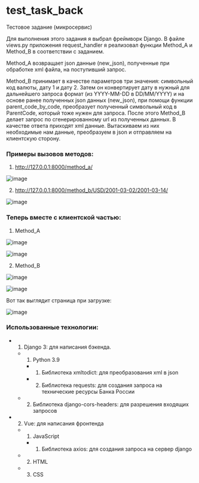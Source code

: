 # test_task_back

Тестовое задание (микросервис)

Для выполнения этого задания я выбрал фреймворк Django. В файле views.py приложения request_handler я реализовал функции Method_A и Method_B в соответствии с заданием.

Method_A возвращает json данные (new_json), полученные при обработке xml файла, на поступивший запрос.

Method_B принимает в качестве параметров три значения: символьный код валюты, дату 1 и дату 2. Затем он конвертирует дату в нужный для дальнейшего запроса формат (из YYYY-MM-DD в DD/MM/YYYY) и на основе ранее полученных json данных (new_json), при помощи функции parent_code_by_code, преобразует полученный символьный код в ParentCode, который тоже нужен для запроса. После этого Method_B делает запрос по сгенерированному url из полученных данных. В качестве ответа приходят xml данные. Вытаскиваем из них необходимые нам данные, преобразуем в json и отправляем на клиентскую сторону.

### Примеры вызовов методов:

1. http://127.0.0.1:8000/method_a/

![image](https://user-images.githubusercontent.com/35337991/130448928-6cbcf635-da5c-497a-8504-dd69d91472ce.png)

2. http://127.0.0.1:8000/method_b/USD/2001-03-02/2001-03-14/

![image](https://user-images.githubusercontent.com/35337991/130449215-29819534-99d5-4822-9d3b-27c9a06d04f3.png)

### Теперь вместе с клиентской частью:

1. Method_A

![image](https://user-images.githubusercontent.com/35337991/130449466-61d42e9d-2b3e-4781-b476-70140b8da762.png)

![image](https://user-images.githubusercontent.com/35337991/130449520-e19aec86-d035-4db2-9c9c-3889f309ade9.png)

2. Method_B

![image](https://user-images.githubusercontent.com/35337991/130449569-7b9e177a-6125-4101-89b0-4a6ad1d948fa.png)

![image](https://user-images.githubusercontent.com/35337991/130449624-32ff4664-f25e-4642-855f-e6d2624ff159.png)

Вот так выглядит страница при загрузке:

![image](https://user-images.githubusercontent.com/35337991/130449843-5288351c-987f-4f85-9f5d-5ce9b0540490.png)

### Использованные технологии:

+ 1. Django 3: для написания бэкенда.
  + 1. Python 3.9
    + 1. Библиотека xmltodict: для преобразования xml в json
    + 2. Библиотека requests: для создания запроса на технические ресурсы Банка России
  + 2. Библиотека django-cors-headers: для разрешения входящих запросов
+ 2. Vue: для написания фронтенда
  + 1. JavaScript
    + 1. Библиотека axios: для создания запроса на сервер django
  + 2. HTML
  + 3. CSS

